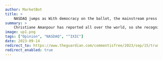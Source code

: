 ```yaml
---
author: MarketBot
title: >
    NASDAQ jumps as With democracy on the ballot, the mainstream press must change its ways
summary: >
    Christiane Amanpour has reported all over the world, so she recognizes a democracy on the brink when she sees one.
image: up1.png
tags: ["Opinion", "NASDAQ", "^IXIC"]
date: 2023-09-14
redirect_to: https://www.theguardian.com/commentisfree/2023/sep/15/trump-biden-mainstream-politics-news-coverage
redirect_enabled: true
---
```

